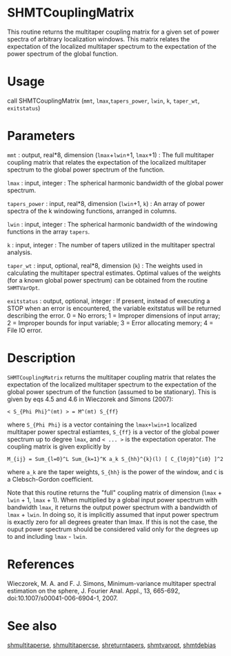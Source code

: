 # SHMTCouplingMatrix

This routine returns the multitaper coupling matrix for a given set of power spectra of arbitrary localization windows. This matrix relates the expectation of the localized multitaper spectrum to the expectation of the power spectrum of the global function.

# Usage

call SHMTCouplingMatrix (`mmt`, `lmax`,`tapers_power`, `lwin`, `k`, `taper_wt`, `exitstatus`)

# Parameters

`mmt` : output, real\*8, dimension (`lmax`+`lwin`+1, `lmax`+1)
:   The full multitaper coupling matrix that relates the expectation of the localized multitaper spectrum to the global power spectrum of the function.

`lmax` : input, integer
:   The spherical harmonic bandwidth of the global power spectrum.

`tapers_power` : input, real\*8, dimension (`lwin`+1, `k`)
:   An array of power spectra of the k windowing functions, arranged in columns.

`lwin` : input, integer
:   The spherical harmonic bandwidth of the windowing functions in the array `tapers`.

`k` : input, integer
:   The number of tapers utilized in the multitaper spectral analysis.

`taper_wt` : input, optional, real\*8, dimension (`k`)
:   The weights used in calculating the multitaper spectral estimates. Optimal values of the weights (for a known global power spectrum) can be obtained from the routine `SHMTVarOpt`.

`exitstatus` : output, optional, integer
:   If present, instead of executing a STOP when an error is encountered, the variable exitstatus will be returned describing the error. 0 = No errors; 1 = Improper dimensions of input array; 2 = Improper bounds for input variable; 3 = Error allocating memory; 4 = File IO error.

# Description

`SHMTCouplingMatrix` returns the multitaper coupling matrix that relates the expectation of the localized multitaper spectrum to the expectation of the global power spectrum of the function (assumed to be stationary). This is given by eqs 4.5 and 4.6 in Wieczorek and Simons (2007):

`< S_{Phi Phi}^(mt) > = M^(mt) S_{ff}`

where `S_{Phi Phi}` is a vector containing the `lmax+lwin+1` localized multitaper power spectral estiamtes, `S_{ff}` is a vector of the global power spectrum up to degree `lmax`, and `< ... >` is the expectation operator. The coupling matrix is given explicitly by

`M_{ij} = Sum_{l=0}^L Sum_{k=1}^K a_k S_{hh}^{k}(l) [ C_{l0j0}^{i0} ]^2`

where `a_k` are the taper weights, `S_{hh}` is the power of the window, and `C` is a Clebsch-Gordon coefficient.

Note that this routine returns the "full" coupling matrix of dimension (`lmax` + `lwin` + 1, `lmax` + 1). When multiplied by a global input power spectrum with bandwidth `lmax`, it returns the output power spectrum with a bandwidth of `lmax` + `lwin`. In doing so, it is implicitly assumed that input power spectrum is exactly zero for all degrees greater than lmax. If this is not the case, the ouput power spectrum should be considered valid only for the degrees up to and including `lmax` - `lwin`.

# References

Wieczorek, M. A. and F. J. Simons, Minimum-variance multitaper spectral estimation on the sphere, J. Fourier Anal. Appl., 13, 665-692, doi:10.1007/s00041-006-6904-1, 2007.

# See also

[shmultitaperse](shmultitaperse.html), [shmultitapercse](shmultitapercse.html), [shreturntapers](shreturntapers.html), [shmtvaropt](shmtvaropt.html), [shmtdebias](shmtdebias.html)
